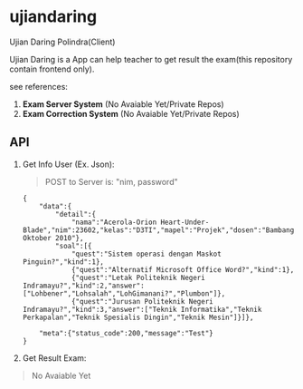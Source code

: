 # ujiandaring

Ujian Daring Polindra(Client)

Ujian Daring is a App can help teacher to get result the exam(this repository contain frontend only).

see references:
1. **Exam Server System** (No Avaiable Yet/Private Repos)
2. **Exam Correction System** (No Avaiable Yet/Private Repos)

## API
1. Get Info User (Ex. Json):
    > POST to Server is: "nim, password"
    ~~~~
    {
        "data":{
            "detail":{
                "nama":"Acerola-Orion Heart-Under-Blade","nim":23602,"kelas":"D3TI","mapel":"Projek","dosen":"Bambang","waktu":60,"tanggal":"10 Oktober 2010"},
            "soal":[{
                "quest":"Sistem operasi dengan Maskot Pinguin?","kind":1},
                {"quest":"Alternatif Microsoft Office Word?","kind":1},
                {"quest":"Letak Politeknik Negeri Indramayu?","kind":2,"answer":["Lohbener","Lohsalah","LohGimanani?","Plumbon"]},
                {"quest":"Jurusan Politeknik Negeri Indramayu?","kind":3,"answer":["Teknik Informatika","Teknik Perkapalan","Teknik Spesialis Dingin","Teknik Mesin"]}]},

        "meta":{"status_code":200,"message":"Test"}
    }
    ~~~~

2. Get Result Exam:
> No Avaiable Yet
